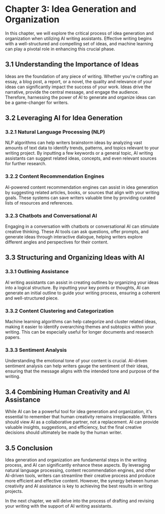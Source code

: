Chapter 3: Idea Generation and Organization
===========================================

In this chapter, we will explore the critical process of idea generation and organization when utilizing AI writing assistants. Effective writing begins with a well-structured and compelling set of ideas, and machine learning can play a pivotal role in enhancing this crucial phase.

3.1 Understanding the Importance of Ideas
-----------------------------------------

Ideas are the foundation of any piece of writing. Whether you're crafting an essay, a blog post, a report, or a novel, the quality and relevance of your ideas can significantly impact the success of your work. Ideas drive the narrative, provide the central message, and engage the audience. Therefore, harnessing the power of AI to generate and organize ideas can be a game-changer for writers.

3.2 Leveraging AI for Idea Generation
-------------------------------------

### 3.2.1 Natural Language Processing (NLP)

NLP algorithms can help writers brainstorm ideas by analyzing vast amounts of text data to identify trends, patterns, and topics relevant to your writing project. By inputting a few keywords or a general topic, AI writing assistants can suggest related ideas, concepts, and even relevant sources for further research.

### 3.2.2 Content Recommendation Engines

AI-powered content recommendation engines can assist in idea generation by suggesting related articles, books, or sources that align with your writing goals. These systems can save writers valuable time by providing curated lists of resources and references.

### 3.2.3 Chatbots and Conversational AI

Engaging in a conversation with chatbots or conversational AI can stimulate creative thinking. These AI tools can ask questions, offer prompts, and generate ideas through interactive dialogue, helping writers explore different angles and perspectives for their content.

3.3 Structuring and Organizing Ideas with AI
--------------------------------------------

### 3.3.1 Outlining Assistance

AI writing assistants can assist in creating outlines by organizing your ideas into a logical structure. By inputting your key points or thoughts, AI can generate an initial outline to guide your writing process, ensuring a coherent and well-structured piece.

### 3.3.2 Content Clustering and Categorization

Machine learning algorithms can help categorize and cluster related ideas, making it easier to identify overarching themes and subtopics within your writing. This can be especially useful for longer documents and research papers.

### 3.3.3 Sentiment Analysis

Understanding the emotional tone of your content is crucial. AI-driven sentiment analysis can help writers gauge the sentiment of their ideas, ensuring that the message aligns with the intended tone and purpose of the writing.

3.4 Combining Human Creativity and AI Assistance
------------------------------------------------

While AI can be a powerful tool for idea generation and organization, it's essential to remember that human creativity remains irreplaceable. Writers should view AI as a collaborative partner, not a replacement. AI can provide valuable insights, suggestions, and efficiency, but the final creative decisions should ultimately be made by the human writer.

3.5 Conclusion
--------------

Idea generation and organization are fundamental steps in the writing process, and AI can significantly enhance these aspects. By leveraging natural language processing, content recommendation engines, and other AI-driven tools, writers can streamline their creative process and produce more efficient and effective content. However, the synergy between human creativity and AI assistance is key to achieving the best results in writing projects.

In the next chapter, we will delve into the process of drafting and revising your writing with the support of AI writing assistants.
